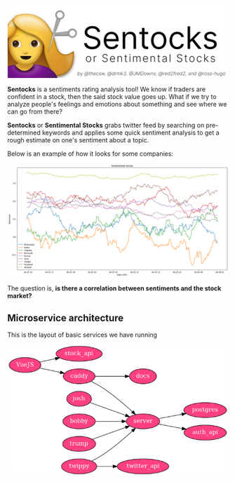 ![Sentocks](./docs/sentocks.png)

**Sentocks** is a sentiments rating analysis tool! We know if 
traders are confident in a stock, then the said stock value 
goes up. What if we try to analyze people's feelings and 
emotions about something and see where we can go from there?

**Sentocks** or **Sentimental Stocks** grabs twitter feed by
searching on pre-determined keywords and applies some quick 
sentiment analysis to get a rough estimate on one's sentiment
about a topic. 

Below is an example of how it looks for some companies:

![Sentocks Example](./docs/example.png)

The question is, **is there a correlation between sentiments 
and the stock market?**

## Microservice architecture

This is the layout of basic services we have running

![Architecture](./docs/arch.png)
